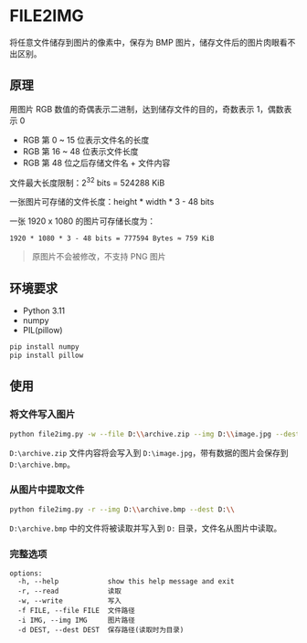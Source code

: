 # FILE2IMG

将任意文件储存到图片的像素中，保存为 BMP 图片，储存文件后的图片肉眼看不出区别。

## 原理

用图片 RGB 数值的奇偶表示二进制，达到储存文件的目的，奇数表示 1，偶数表示 0

- RGB 第 0 ~ 15 位表示文件名的长度
- RGB 第 16 ~ 48 位表示文件长度
- RGB 第 48 位之后存储文件名 + 文件内容

文件最大长度限制：2<sup>32</sup> bits = 524288 KiB

一张图片可存储的文件长度：height * width * 3 - 48 bits

一张 1920 x 1080 的图片可存储长度为：

```
1920 * 1080 * 3 - 48 bits = 777594 Bytes ≈ 759 KiB
```

> 原图片不会被修改，不支持 PNG 图片

## 环境要求

- Python 3.11
- numpy
- PIL(pillow)

```bash
pip install numpy
pip install pillow
```

## 使用

### 将文件写入图片

```bash
python file2img.py -w --file D:\\archive.zip --img D:\\image.jpg --dest D:\\archive.bmp
```

`D:\archive.zip` 文件内容将会写入到 `D:\image.jpg`，带有数据的图片会保存到 `D:\archive.bmp`。

### 从图片中提取文件

```bash
python file2img.py -r --img D:\\archive.bmp --dest D:\\
```

`D:\archive.bmp` 中的文件将被读取并写入到 `D:` 目录，文件名从图片中读取。

### 完整选项

```
options:
  -h, --help            show this help message and exit
  -r, --read            读取
  -w, --write           写入
  -f FILE, --file FILE  文件路径
  -i IMG, --img IMG     图片路径
  -d DEST, --dest DEST  保存路径(读取时为目录)
```
